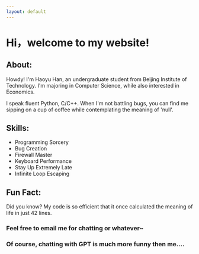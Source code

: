 ```yaml
---
layout: default
---
```


# Hi，welcome to my website!

## About:
  Howdy! I'm Haoyu Han, an undergraduate student from Beijing Institute of Technology. I'm majoring in Computer Science, while also interested in Economics.

  I speak fluent Python, C/C++. When I'm not battling bugs, you can find me sipping on a cup of coffee while contemplating the meaning of 'null'.

## Skills:
  - Programming Sorcery
  - Bug Creation
  - Firewall Master
  - Keyboard Performance
  - Stay Up Extremely Late
  - Infinite Loop Escaping

## Fun Fact:
  Did you know? My code is so efficient that it once calculated the meaning of life in just 42 lines.

### Feel free to email me for chatting or whatever~
### Of course, chatting with GPT is much more funny then me....